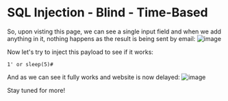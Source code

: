# SQL Injection - Blind - Time-Based

So, upon visting this page, we can see a single input field and when we add anything in it, nothing happens as the result is being sent by email: ![image](https://user-images.githubusercontent.com/111907811/228589473-88cfa12b-a073-4e42-939d-dede4657d0c6.png)

Now let's try to inject this payload to see if it works:

`1' or sleep(5)#`

And as we can see it fully works and website is now delayed: ![image](https://user-images.githubusercontent.com/111907811/228590287-a1647441-8823-4a9b-a2de-cd519c286e6e.png)


Stay tuned for more!

